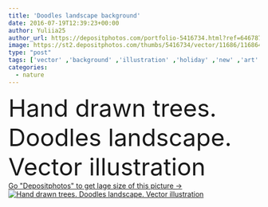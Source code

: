```yaml
---
title: 'Doodles landscape background'
date: 2016-07-19T12:39:23+00:00
author: Yuliia25
author_url: https://depositphotos.com/portfolio-5416734.html?ref=64678756
image: https://st2.depositphotos.com/thumbs/5416734/vector/11686/116864886/api_thumb_450.jpg?forcejpeg=true
type: "post"
tags: ['vector' ,'background' ,'illustration' ,'holiday' ,'new' ,'art' ,'season' ,'seasonal' ,'nature' ,'tree' ,'doodles' ,'old' ,'retro' ,'hand' ,'landscape' ,'trees' ,'village' ,'drawing' ,'town' ,'sketch' ,'outline' ,'drawn' ,'doodle' ,'deer' ]
categories: 
  - nature
---
```

<div aling="center">
            <font size="60"> Hand drawn trees. Doodles landscape. Vector illustration</font>   
</div>
<div>
    <a href='https://st2.depositphotos.com/thumbs/5416734/vector/11686/116864886/api_thumb_450.jpg?forcejpeg=true?ref=64678756' target=_blank > Go "Depositphotos" to get lage size of this picture ->
        <img href='https://st2.depositphotos.com/thumbs/5416734/vector/11686/116864886/api_thumb_450.jpg?forcejpeg=true?ref=64678756' src='https://st2.depositphotos.com/5416734/11686/v/950/depositphotos_116864886-stock-illustration-doodles-landscape-background.jpg?forcejpeg=true' alt='Hand drawn trees. Doodles landscape. Vector illustration' >
    </a>
</div>
